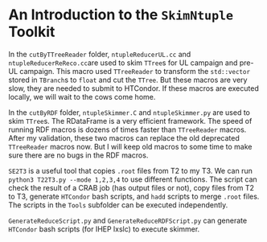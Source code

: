 # An Introduction to the `SkimNtuple` Toolkit

In the `cutByTTreeReader` folder, `ntupleReducerUL.cc` and `ntupleReducerReReco.cc`are used to skim `TTree`s for UL campaign and pre-UL campaign. This macro used `TTreeReader` to transform the `std::vector` stored in `TBranch`s to `float` and cut the `TTree`. But these macros are very slow, they are needed to submit to HTCondor. If these macros are executed locally, we will wait to the cows come home.

In the `cutByRDF` folder, `ntupleSkimmer.C` and `ntupleSkimmer.py` are used to skim `TTree`s. The RDataFrame is a very efficient framework. The speed of running RDF macros is dozens of times faster than `TTreeReader` macros. After my validation, these two macros can replace the old deprecated `TTreeReader` macros now. But I will keep old macros to some time to make sure there are no bugs in the RDF macros.

`SE2T3` is a useful tool that copies `.root` files from T2 to my T3. We can run `python3 T22T3.py --mode 1,2,3,4` to use different functions. The script can check the result of a CRAB job (has output files or not), copy files from T2 to T3, generate `HTCondor` bash scripts, and `hadd` scripts to merge `.root` files. The scripts in the `Tools` subfolder can be executed independently.

`GenerateReduceScript.py` and `GenerateReduceRDFScript.py` can generate `HTCondor` bash scripts (for IHEP lxslc) to execute skimmer. 